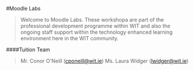 #Moodle Labs

>Welcome to Moodle Labs. These workshopa are part of the professional development programme within WIT and also the ongoing staff support within the technology enhanced learning environment here in the WIT community. 

####Tuition Team

>Mr. Conor O'Neill (cponeill@wit.ie)
>Ms. Laura Widger (lwidger@wit.ie)
